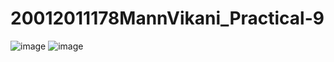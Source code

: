 # 20012011178MannVikani_Practical-9

![image](https://user-images.githubusercontent.com/111722359/202194450-9fffb342-b20f-4376-89a7-7c974abb9fc7.png)
![image](https://user-images.githubusercontent.com/111722359/202212111-9c8bd7ec-2b5d-42b1-a20f-0c98403b9cf2.png)


